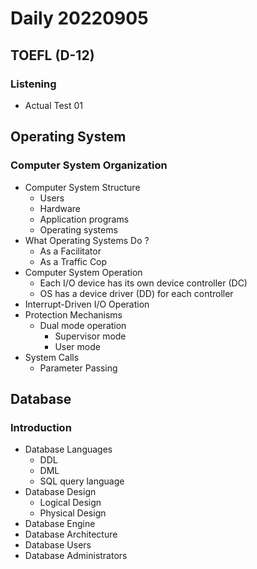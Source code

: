 Daily 20220905
===

## TOEFL (D-12)
### Listening
- Actual Test 01

## Operating System
### Computer System Organization
- Computer System Structure
  - Users
  - Hardware
  - Application programs
  - Operating systems
- What Operating Systems Do ?
  - As a Facilitator
  - As a Traffic Cop
- Computer System Operation
  - Each I/O device has its own device controller (DC)
  - OS has a device driver (DD) for each controller
- Interrupt-Driven I/O Operation
- Protection Mechanisms
  - Dual mode operation
    - Supervisor mode
    - User mode
- System Calls
  - Parameter Passing

## Database
### Introduction
- Database Languages
  - DDL
  - DML
  - SQL query language
- Database Design
  - Logical Design
  - Physical Design
- Database Engine
- Database Architecture
- Database Users
- Database Administrators